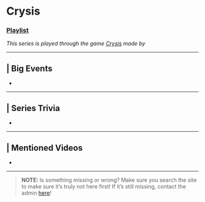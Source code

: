 # Crysis
### [Playlist](https://www.youtube.com/playlist?list=PLwljWXtmIKiTAnkvQ9xP6kfB8xpTkGwK_)
*This series is played through the game [Crysis]() made by []()*

----

## | Big Events
- 

----

## | Series Trivia
- 

----
 
## | Mentioned Videos
- []()
 
----
 
> **NOTE:** Is something missing or wrong? Make sure you search the site to make sure it’s truly not here first! If it’s still missing, contact the admin [here](../chapter_2.md)!